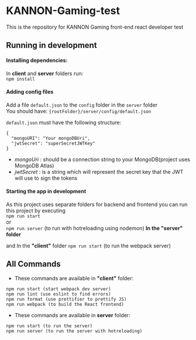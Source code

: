 # KANNON-Gaming-test

This is the repository for KANNON Gaming front-end react developer test

## Running in development
#### Installing dependencies:  
In **client** and **server** folders run:  
`npm install`

#### Adding config files  
Add a file `default.json` to the `config` folder in the `server` folder  
You should have: `{rootFolder}/server/config/default.json`  
  
`default.json` must have the following structure:  
```
{
  "mongoURI": "Your mongoDBUri",
  "jwtSecret": "superSecretJWTKey"
}
```
- *mongoUri* : should be a connection string to your MongoDB(project uses MongoDB Atlas)
- *jwtSecret* : is a string which will represent the secret key that the JWT will use to sign the tokens

#### Starting the app in development
As this project uses separate folders for backend and frontend you can run this project by executing  
`npm run start`  
or  
`npm run server`  (to run with hotreloading using nodemon)
**In the "server" folder**  
  
and In the **"client"** folder
`npm run start` (to run the webpack server)  


## All Commands
* These commands are available in **"client"** folder:  
```
npm run start (start webpack dev server)
npm run lint (use eslint to find errors)
npm run format (use prettifier to prettify JS)
npm run webpack (to build the React frontend)
```
* These commands are available in **server** folder:  
```
npm run start (to run the server)
npm run server (to run the server with hotreloading)
```




